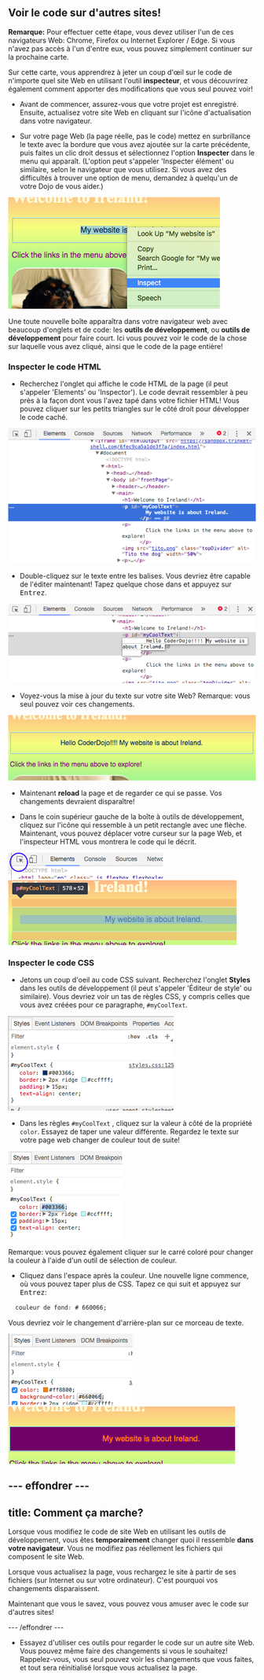 ## Voir le code sur d'autres sites!

**Remarque:** Pour effectuer cette étape, vous devez utiliser l'un de ces navigateurs Web: Chrome, Firefox ou Internet Explorer / Edge. Si vous n'avez pas accès à l'un d'entre eux, vous pouvez simplement continuer sur la prochaine carte.

Sur cette carte, vous apprendrez à jeter un coup d'œil sur le code de n'importe quel site Web en utilisant l'outil **inspecteur**, et vous découvrirez également comment apporter des modifications que vous seul pouvez voir!

+ Avant de commencer, assurez-vous que votre projet est enregistré. Ensuite, actualisez votre site Web en cliquant sur l'icône d'actualisation dans votre navigateur.

+ Sur votre page Web (la page réelle, pas le code) mettez en surbrillance le texte avec la bordure que vous avez ajoutée sur la carte précédente, puis faites un clic droit dessus et sélectionnez l'option **Inspecter** dans le menu qui apparaît. (L'option peut s'appeler 'Inspecter élément' ou similaire, selon le navigateur que vous utilisez. Si vous avez des difficultés à trouver une option de menu, demandez à quelqu'un de votre Dojo de vous aider.)

![Sélection de l'option Inspecter sur le texte surligné](images/highlightTextAndInspect.png)

Une toute nouvelle boîte apparaîtra dans votre navigateur web avec beaucoup d'onglets et de code: les **outils de développement**, ou **outils de développement** pour faire court. Ici vous pouvez voir le code de la chose sur laquelle vous avez cliqué, ainsi que le code de la page entière!

### Inspecter le code HTML

+ Recherchez l'onglet qui affiche le code HTML de la page (il peut s'appeler 'Elements' ou 'Inspector'). Le code devrait ressembler à peu près à la façon dont vous l'avez tapé dans votre fichier HTML! Vous pouvez cliquer sur les petits triangles sur le côté droit pour développer le code caché.

![Inspecteur montrant un élément de texte](images/inspectTextHtml.png)

+ Double-cliquez sur le texte entre les balises. Vous devriez être capable de l'éditer maintenant! Tapez quelque chose dans et appuyez sur <kbd>Entrez</kbd>.

![Modification de texte à l'aide de l'outil Inspecteur](images/inspectEditHtmlText.png)

+ Voyez-vous la mise à jour du texte sur votre site Web? Remarque: vous seul pouvez voir ces changements.

![Site avec texte édité](images/inspectEditHtmlTextResult.png)

+ Maintenant **reload** la page et de regarder ce qui se passe. Vos changements devraient disparaître!

+ Dans le coin supérieur gauche de la boîte à outils de développement, cliquez sur l'icône qui ressemble à un petit rectangle avec une flèche. Maintenant, vous pouvez déplacer votre curseur sur la page Web, et l'inspecteur HTML vous montrera le code qui le décrit.

![L'icône pour sélectionner les éléments](images/inspectorSelectIcon.png) ![Sélection d'un élément](images/inspectorSelectElement.png)

### Inspecter le code CSS

+ Jetons un coup d'oeil au code CSS suivant. Recherchez l'onglet **Styles** dans les outils de développement (il peut s'appeler 'Éditeur de style' ou similaire). Vous devriez voir un tas de règles CSS, y compris celles que vous avez créées pour ce paragraphe, `#myCoolText`.

![Affichage du code CSS d'un élément](images/inspectCssBlock.png)

+ Dans les règles `#myCoolText` , cliquez sur la valeur à côté de la propriété `color`. Essayez de taper une valeur différente. Regardez le texte sur votre page web changer de couleur tout de suite! 

![Modification de la couleur du texte à l'aide de l'inspecteur CSS](images/inspectEditCssColor.png)

Remarque: vous pouvez également cliquer sur le carré coloré pour changer la couleur à l'aide d'un outil de sélection de couleur.

+ Cliquez dans l'espace après la couleur. Une nouvelle ligne commence, où vous pouvez taper plus de CSS. Tapez ce qui suit et appuyez sur <kbd>Entrez</kbd>:

```css
  couleur de fond: # 660066;
```

Vous devriez voir le changement d'arrière-plan sur ce morceau de texte.

![Ajout de la propriété de couleur d'arrière-plan](images/inspectorEditingBgCol.png) ![La nouvelle couleur de fond](images/inspectorEditBgResult.png)

## \--- effondrer \---

## title: Comment ça marche?

Lorsque vous modifiez le code de site Web en utilisant les outils de développement, vous êtes **temporairement** changer quoi il ressemble **dans votre navigateur**. Vous ne modifiez pas réellement les fichiers qui composent le site Web.

Lorsque vous actualisez la page, vous rechargez le site à partir de ses fichiers (sur Internet ou sur votre ordinateur). C'est pourquoi vos changements disparaissent.

Maintenant que vous le savez, vous pouvez vous amuser avec le code sur d'autres sites!

\--- /effondrer \---

+ Essayez d'utiliser ces outils pour regarder le code sur un autre site Web. Vous pouvez même faire des changements si vous le souhaitez! Rappelez-vous, vous seul pouvez voir les changements que vous faites, et tout sera réinitialisé lorsque vous actualisez la page.